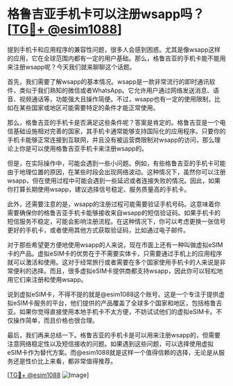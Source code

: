 # 格鲁吉亚手机卡可以注册wsapp吗？[[TG💪+ @esim1088](https://t.me/s/esim1088)]

提到手机卡和应用程序的兼容性问题，很多人会感到困惑。尤其是像wsapp这样的应用，它在全球范围内都有一定的用户基础。那么，格鲁吉亚的手机卡能不能用来注册wsapp呢？今天我们就来聊聊这个话题。

首先，我们需要了解wsapp的基本情况。wsapp是一款非常流行的即时通讯软件，类似于我们熟知的微信或者WhatsApp。它允许用户通过网络发送消息、语音、视频通话等，功能强大且操作简便。不过，wsapp也有一定的使用限制，比如在某些国家或地区可能需要特定的条件才能正常使用。

那么，格鲁吉亚的手机卡是否满足这些条件呢？答案是肯定的。格鲁吉亚是一个电信基础设施相对完善的国家，其手机卡通常能够支持国际化的应用程序。只要你的手机卡能够正常连接到互联网，并且没有被运营商限制对wsapp的访问，那么理论上你是可以使用格鲁吉亚手机卡来注册wsapp的。

但是，在实际操作中，可能会遇到一些小问题。例如，有些格鲁吉亚的手机卡可能由于地理位置的原因，在某些时段会出现网络波动。这种情况下，虽然你可以注册wsapp，但在使用过程中可能会遇到一些延迟或者连接失败的情况。因此，如果你打算长期使用wsapp，建议选择信号稳定、服务质量高的手机卡。

此外，还需要注意的是，wsapp的注册过程可能需要验证手机号码。这意味着你需要确保你的格鲁吉亚手机卡能够接收来自wsapp的短信验证码。如果手机卡的短信服务不稳定，可能会影响注册流程。在这种情况下，你可以考虑更换一张信号更好的手机卡，或者使用其他方式获取验证码，比如通过电子邮件。

对于那些希望更方便地使用wsapp的人来说，现在市面上还有一种叫做虚拟eSIM卡的产品。虚拟eSIM卡的优势在于不需要实体卡，只需要通过手机上的应用程序就可以激活和使用。这对于经常旅行或者需要在多个国家使用手机卡的人来说是非常便利的选择。而且，很多虚拟eSIM卡提供商都支持wsapp，因此你可以轻松地用它们来注册和使用wsapp。

说到虚拟eSIM卡，不得不提的就是@esim1088这个账号。这是一个专注于提供虚拟eSIM卡服务的平台，他们提供的产品覆盖了全球多个国家和地区，包括格鲁吉亚。如果你觉得直接使用本地手机卡不太方便，不妨试试他们的虚拟eSIM卡。不仅操作简单，而且价格也很合理。

最后，我们再来总结一下。格鲁吉亚的手机卡是可以用来注册wsapp的，但需要注意网络稳定性以及短信接收的问题。如果遇到这些问题，可以选择使用虚拟eSIM卡作为替代方案。而@esim1088就是这样一个值得信赖的选择，无论是从服务还是性价比上来看，都非常值得推荐。

[[TG💪+ @esim1088](https://t.me/s/esim1088) ![Image](https://i.postimg.cc/4NQfJmqS/Snipaste-2025-05-13-00-14-12.png)]